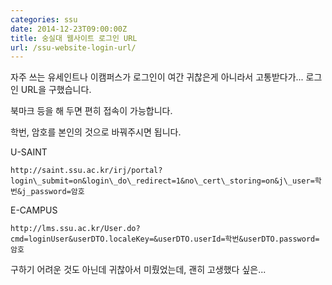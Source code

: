 ```yaml
---
categories: ssu
date: 2014-12-23T09:00:00Z
title: 숭실대 웹사이트 로그인 URL
url: /ssu-website-login-url/
---
```


자주 쓰는 유세인트나 이캠퍼스가 로그인이 여간 귀찮은게 아니라서 고통받다가... 로그인 URL을 구했습니다.

북마크 등을 해 두면 편히 접속이 가능합니다.

학번, 암호를 본인의 것으로 바꿔주시면 됩니다.

U-SAINT

	http://saint.ssu.ac.kr/irj/portal?login\_submit=on&login\_do\_redirect=1&no\_cert\_storing=on&j\_user=학번&j_password=암호

E-CAMPUS

	http://lms.ssu.ac.kr/User.do?cmd=loginUser&userDTO.localeKey=&userDTO.userId=학번&userDTO.password=암호

구하기 어려운 것도 아닌데 귀찮아서 미뤘었는데, 괜히 고생했다 싶은...
